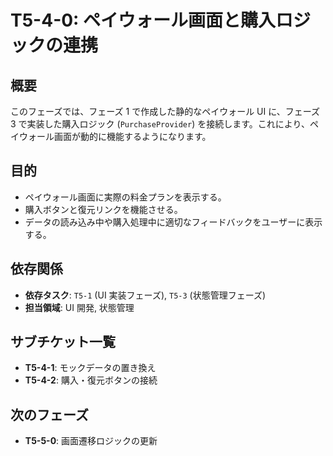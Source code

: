 # T5-4-0: ペイウォール画面と購入ロジックの連携

## 概要

このフェーズでは、フェーズ 1 で作成した静的なペイウォール UI に、フェーズ 3 で実装した購入ロジック (`PurchaseProvider`) を接続します。これにより、ペイウォール画面が動的に機能するようになります。

## 目的

- ペイウォール画面に実際の料金プランを表示する。
- 購入ボタンと復元リンクを機能させる。
- データの読み込み中や購入処理中に適切なフィードバックをユーザーに表示する。

## 依存関係

- **依存タスク**: `T5-1` (UI 実装フェーズ), `T5-3` (状態管理フェーズ)
- **担当領域**: UI 開発, 状態管理

## サブチケット一覧

- **T5-4-1**: モックデータの置き換え
- **T5-4-2**: 購入・復元ボタンの接続

## 次のフェーズ

- **T5-5-0**: 画面遷移ロジックの更新
